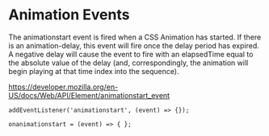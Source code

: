 # Animation Events

The animationstart event is fired when a CSS Animation has started. If there is an animation-delay, this event will fire once the delay period has expired. A negative delay will cause the event to fire with an elapsedTime equal to the absolute value of the delay (and, correspondingly, the animation will begin playing at that time index into the sequence).

https://developer.mozilla.org/en-US/docs/Web/API/Element/animationstart_event

```
addEventListener('animationstart', (event) => {});

onanimationstart = (event) => { };
```